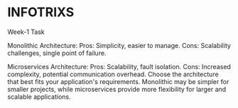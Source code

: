 # INFOTRIXS
Week-1 Task


Monolithic Architecture:
Pros: Simplicity, easier to manage.
Cons: Scalability challenges, single point of failure.

Microservices Architecture:
Pros: Scalability, fault isolation.
Cons: Increased complexity, potential communication overhead.
Choose the architecture that best fits your application's requirements. Monolithic may be simpler for smaller projects, while microservices provide more flexibility for larger and scalable applications. 
